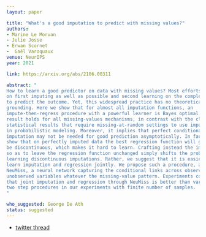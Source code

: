 ```yaml
---
layout: paper

title: "What's a good imputation to predict with missing values?"
authors:
- Marine Le Morvan
- Julie Josse
- Erwan Scornet
-  Gaël Varoquaux
venue: NeurIPS
year: 2021

link: https://arxiv.org/abs/2106.00311

abstract: "
How to learn a good predictor on data with missing values? Most efforts focus
on first imputing as well as possible and second learning on the completed data
to predict the outcome. Yet, this widespread practice has no theoretical
grounding. Here we show that for almost all imputation functions, an
impute-then-regress procedure with a powerful learner is Bayes optimal. This
result holds for all missing-values mechanisms, in contrast with the classic
statistical results that require missing-at-random settings to use imputation
in probabilistic modeling. Moreover, it implies that perfect conditional
imputation may not be needed for good prediction asymptotically. In fact, we
show that on perfectly imputed data the best regression function will generally
be discontinuous, which makes it hard to learn. Crafting instead the imputation
so as to leave the regression function unchanged simply shifts the problem to
learning discontinuous imputations. Rather, we suggest that it is easier to
learn imputation and regression jointly. We propose such a procedure, adapting
NeuMiss, a neural network capturing the conditional links across observed and
unobserved variables whatever the missing-value pattern. Experiments confirm
that joint imputation and regression through NeuMiss is better than various
two step procedures in our experiments with finite number of samples.
"

who_suggested: George De Ath
status: suggested
---
```

- [twitter thread](https://twitter.com/gaelvaroquaux/status/1445360545817841665)
